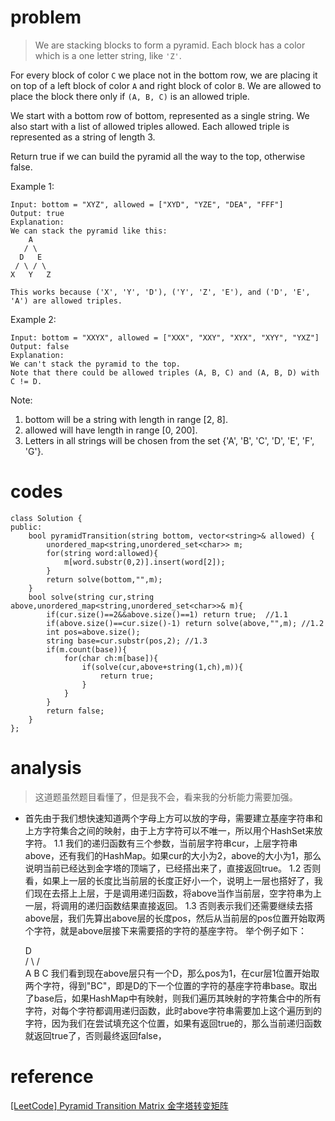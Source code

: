 # problem
> We are stacking blocks to form a pyramid. Each block has a color which is a one letter string, like `'Z'`.

For every block of color `C` we place not in the bottom row, we are placing it on top of a left block of color `A` and right block of color `B`. We are allowed to place the block there only if `(A, B, C)` is an allowed triple.

We start with a bottom row of bottom, represented as a single string. We also start with a list of allowed triples allowed. Each allowed triple is represented as a string of length 3.

Return true if we can build the pyramid all the way to the top, otherwise false.

Example 1:
```
Input: bottom = "XYZ", allowed = ["XYD", "YZE", "DEA", "FFF"]
Output: true
Explanation:
We can stack the pyramid like this:
    A
   / \
  D   E
 / \ / \
X   Y   Z

This works because ('X', 'Y', 'D'), ('Y', 'Z', 'E'), and ('D', 'E', 'A') are allowed triples.
```
Example 2:
```
Input: bottom = "XXYX", allowed = ["XXX", "XXY", "XYX", "XYY", "YXZ"]
Output: false
Explanation:
We can't stack the pyramid to the top.
Note that there could be allowed triples (A, B, C) and (A, B, D) with C != D.
```
Note:
1. bottom will be a string with length in range [2, 8].
2. allowed will have length in range [0, 200].
3. Letters in all strings will be chosen from the set {'A', 'B', 'C', 'D', 'E', 'F', 'G'}.

# codes
```
class Solution {
public:
    bool pyramidTransition(string bottom, vector<string>& allowed) {
        unordered_map<string,unordered_set<char>> m;
        for(string word:allowed){
            m[word.substr(0,2)].insert(word[2]);
        }
        return solve(bottom,"",m);
    }
    bool solve(string cur,string above,unordered_map<string,unordered_set<char>>& m){
        if(cur.size()==2&&above.size()==1) return true;  //1.1
        if(above.size()==cur.size()-1) return solve(above,"",m); //1.2
        int pos=above.size();
        string base=cur.substr(pos,2); //1.3
        if(m.count(base)){
            for(char ch:m[base]){
                if(solve(cur,above+string(1,ch),m)){
                    return true;
                }
            }
        }
        return false;
    }
};
```

# analysis
>这道题虽然题目看懂了，但是我不会，看来我的分析能力需要加强。
- 首先由于我们想快速知道两个字母上方可以放的字母，需要建立基座字符串和上方字符集合之间的映射，由于上方字符可以不唯一，所以用个HashSet来放字符。
1.1 我们的递归函数有三个参数，当前层字符串cur，上层字符串above，还有我们的HashMap。如果cur的大小为2，above的大小为1，那么说明当前已经达到金字塔的顶端了，已经搭出来了，直接返回true。
1.2 否则看，如果上一层的长度比当前层的长度正好小一个，说明上一层也搭好了，我们现在去搭上上层，于是调用递归函数，将above当作当前层，空字符串为上一层，将调用的递归函数结果直接返回。
1.3 否则表示我们还需要继续去搭above层，我们先算出above层的长度pos，然后从当前层的pos位置开始取两个字符，就是above层接下来需要搭的字符的基座字符。
举个例子如下：

  D   
 / \ / \
A   B   C
我们看到现在above层只有一个D，那么pos为1，在cur层1位置开始取两个字符，得到"BC"，即是D的下一个位置的字符的基座字符串base。取出了base后，如果HashMap中有映射，则我们遍历其映射的字符集合中的所有字符，对每个字符都调用递归函数，此时above字符串需要加上这个遍历到的字符，因为我们在尝试填充这个位置，如果有返回true的，那么当前递归函数就返回true了，否则最终返回false，

# reference
[[LeetCode] Pyramid Transition Matrix 金字塔转变矩阵][1]

[1]: http://www.cnblogs.com/grandyang/p/8476646.html